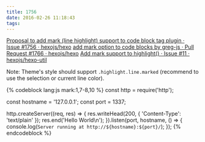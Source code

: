 ```yaml
---
title: 1756
date: 2016-02-26 11:18:43
tags:
---
```


[Proposal to add mark (line highlight) support to code block tag plugin · Issue #1756 · hexojs/hexo](https://github.com/hexojs/hexo/issues/1756)
[add mark option to code blocks by greg-js · Pull Request #1766 · hexojs/hexo](https://github.com/hexojs/hexo/pull/1766)
[Add mark support to highlight() · Issue #11 · hexojs/hexo-util](https://github.com/hexojs/hexo-util/issues/11)

Note: Theme's style should support `.highlight.line.marked` (recommend to use the selection or current line color).

{% codeblock lang:js mark:1,7-8,10 %}
const http = require('http');

const hostname = '127.0.0.1';
const port = 1337;

http.createServer((req, res) => {
  res.writeHead(200, { 'Content-Type': 'text/plain' });
  res.end('Hello World\n');
}).listen(port, hostname, () => {
  console.log(`Server running at http://${hostname}:${port}/`);
});
{% endcodeblock %}


